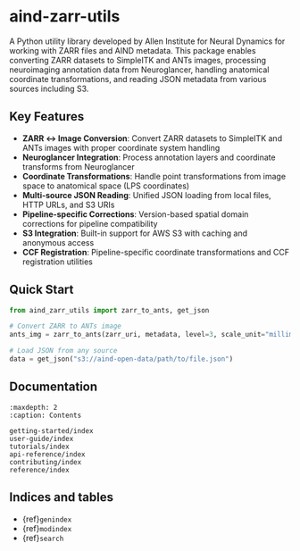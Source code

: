 # aind-zarr-utils

A Python utility library developed by Allen Institute for Neural Dynamics for working with ZARR files and AIND metadata. This package enables converting ZARR datasets to SimpleITK and ANTs images, processing neuroimaging annotation data from Neuroglancer, handling anatomical coordinate transformations, and reading JSON metadata from various sources including S3.

## Key Features

- **ZARR ↔ Image Conversion**: Convert ZARR datasets to SimpleITK and ANTs images with proper coordinate system handling
- **Neuroglancer Integration**: Process annotation layers and coordinate transforms from Neuroglancer  
- **Coordinate Transformations**: Handle point transformations from image space to anatomical space (LPS coordinates)
- **Multi-source JSON Reading**: Unified JSON loading from local files, HTTP URLs, and S3 URIs
- **Pipeline-specific Corrections**: Version-based spatial domain corrections for pipeline compatibility
- **S3 Integration**: Built-in support for AWS S3 with caching and anonymous access
- **CCF Registration**: Pipeline-specific coordinate transformations and CCF registration utilities

## Quick Start

```python
from aind_zarr_utils import zarr_to_ants, get_json

# Convert ZARR to ANTs image
ants_img = zarr_to_ants(zarr_uri, metadata, level=3, scale_unit="millimeter")

# Load JSON from any source
data = get_json("s3://aind-open-data/path/to/file.json")
```

## Documentation

```{toctree}
:maxdepth: 2
:caption: Contents

getting-started/index
user-guide/index
tutorials/index
api-reference/index
contributing/index
reference/index
```

## Indices and tables

- {ref}`genindex`
- {ref}`modindex`
- {ref}`search`
